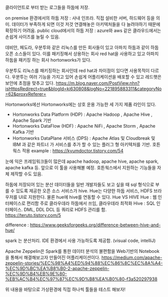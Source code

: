 클라이언트로 부터 받는 로그들을 하둡에 저장.

on premise 환경에서의 하둡 저장 : 사내 인프라. 직접 설비한 서버, 하드웨어 등을 의미. 데이터가 부족하게 되면 이것 저것 연결해놓은 아키텍처들을 다 늘려야하기 때문에 확장하기 어려움.
public cloud에서의 하둡 저장 : azure와 aws 같은 클라우드에서는 손쉽게 사이즈를 늘릴 수 있음.

데비안, 페도라, 우분투와 같은 리눅스를 만든 회사들이 있고 아파치 하둡과 같이 하둡 오픈 소스들이 있다.
이를 패키징해서 상용하는 회사 red hat을 사용하고 있고 아파치 하둡을 패키징 하는 회사 hortonworks가 있다.

우분투도 리눅스를 패키징하는 회사인데 red hat과 차이점이 있다면 사용목적이 다르다. 우분투는 여러 기능을 가지고 있어 손쉽게 어플리케이션을 배포할 수 있고 레드햇은 보안에 초점을 맞추고 있다.
https://m.blog.naver.com/PostView.nhn?isHttpsRedirect=true&blogId=ki630808&logNo=221895883311&categoryNo=62&proxyReferer=

Hortonworks에선 Hortonworks에는 상호 운용 가능한 세 가지 제품 라인이 있다.
- Hortonworks Data Platform (HDP) : Apache Hadoop , Apache Hive , Apache Spark 기반
- Hortonworks DataFlow (HDF) : Apache NiFi , Apache Storm , Apache Kafka 기반
- Hortonworks DataPlane 서비스 (DPS) : Apache Atlas 및 Cloudbreak 및 IBM 과 같은 파트너 가 서비스를 추가 할 수 있는 플러그 형 아키텍처를 기반. 
호튼웍스 적용 example : https://kyumdoctor.tistory.com/54

눈에 익은 프레임워크들이 많은데 apache hadoop, apache hive, apache spark, apache kafka 등. 앞으로 이 툴을 사용해볼 예정.
호튼웍스에서 지원하는 기능들을 자체 제작할 수도 있음.

하둡에 저장되어 있는 분산 데이터들을 일반 개발자들도 보고 싶을 때 sql 형식으로 부를 수 있도록 제공한 오픈 소스 서비스가 hive.
Hue는 다양한 하둡 서비스, HDFS 브라우저를 UI로 지원한다.
물론 hue에 hive를 연동할 수 있다.
Hue VS HIVE
Hue : 웹 인터페이스로 편리함  주로 클라우데라 하둡에서 쓰임, 클라우데라 최적화 
Hive : SQL 인터페이스. DML, DDL DCL 등 쿼리로 HDFS 관리를 함.
https://teruto.tistory.com/5

difference : https://www.geeksforgeeks.org/difference-between-hive-and-hue/

spark 는 분산처리. IDE 환경에서 사용 가능하도록 제공함. (visual code, intelliJ)

Apache Zeppelin은 Spark를 통한 데이터 분석의 불편함을 Web기반의 Notebook을 통해서 해결해보고자 만들어진 어플리케이션이다.
https://medium.com/apache-zeppelin-stories/%EC%98%A4%ED%94%88%EC%86%8C%EC%8A%A4-%EC%9D%BC%EA%B8%B0-2-apache-zeppelin-%EC%9D%B4%EB%9E%80-%EB%AC%B4%EC%97%87%EC%9D%B8%EA%B0%80-f3a520297938

 
 
위 내용을 바탕으로 가상환경에 직접 하나씩 툴들을 테스트 해보자!
